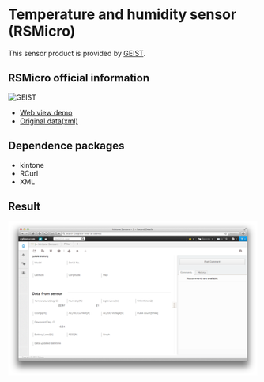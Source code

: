 # Temperature and humidity sensor (RSMicro)

This sensor product is provided by [GEIST](http://www.geistglobal.com/products/monitor/climate-monitors/rsmicro/ "GEIST").

## RSMicro official information
![GEIST](http://www.geistglobal.com/sites/all/files/site/RSMICRO.jpg)

* [Web view demo](http://76.79.48.112/ "Web view demo")
* [Original data(xml)](http://76.79.48.112/data.xml "Original data(xml)")

## Dependence packages
* kintone
* RCurl
* XML

## Result
![kintone](kintoneImage.png)
